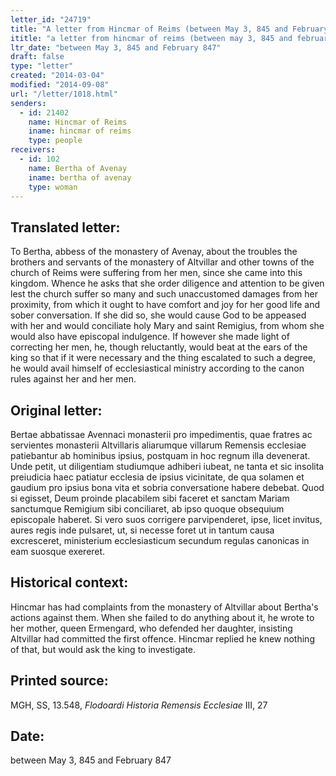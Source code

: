 ```yaml
---
letter_id: "24719"
title: "A letter from Hincmar of Reims (between May 3, 845 and February 847)"
ititle: "a letter from hincmar of reims (between may 3, 845 and february 847)"
ltr_date: "between May 3, 845 and February 847"
draft: false
type: "letter"
created: "2014-03-04"
modified: "2014-09-08"
url: "/letter/1018.html"
senders:
  - id: 21402
    name: Hincmar of Reims
    iname: hincmar of reims
    type: people
receivers:
  - id: 102
    name: Bertha of Avenay
    iname: bertha of avenay
    type: woman
---
```

<h2> Translated letter:</h2>To Bertha, abbess of the monastery of Avenay, about the troubles the brothers and servants of the monastery of Altvillar and other towns of the church of Reims were suffering from her men, since she came into this kingdom.  Whence he asks that she order diligence and attention to be given lest the church suffer so many and such unaccustomed damages from her proximity, from which it ought to have comfort and joy for her good life and sober conversation.  If she did so, she would cause God to be appeased with her and would conciliate holy Mary and saint Remigius, from whom she would also have episcopal indulgence.  If however she made light of correcting her men, he, though reluctantly, would beat at the ears of the king so that if it were necessary and the thing escalated to such a degree, he would avail himself of ecclesiastical ministry according to the canon rules against her and her men.
<h2 class="mt-4"> Original letter:</h2>Bertae abbatissae Avennaci monasterii pro impedimentis, quae fratres ac servientes monasterii Altvillaris aliarumque villarum Remensis ecclesiae patiebantur ab hominibus ipsius, postquam in hoc regnum illa devenerat.  Unde petit, ut diligentiam studiumque adhiberi iubeat, ne tanta et sic insolita preiudicia haec patiatur ecclesia de ipsius vicinitate, de qua solamen et gaudium pro ipsius bona vita et sobria conversatione habere debebat.  Quod si egisset, Deum proinde placabilem sibi faceret et sanctam Mariam sanctumque Remigium sibi conciliaret, ab ipso quoque obsequium episcopale haberet.  Si vero suos corrigere parvipenderet, ipse, licet invitus, aures regis inde pulsaret, ut, si necesse foret ut in tantum causa excresceret, ministerium ecclesiasticum secundum regulas canonicas in eam suosque exereret.
<h2 class="mt-4"> Historical context:</h2>Hincmar has had complaints from the monastery of Altvillar about Bertha's actions against them.  When she failed to do anything about it, he wrote to her mother, queen Ermengard, who defended her daughter, insisting Altvillar had committed the first offence.  Hincmar replied he knew nothing of that, but would ask the king to investigate.
<h2 class="mt-4"> Printed source:</h2><p>MGH, SS, 13.548, <em>Flodoardi Historia Remensis Ecclesiae</em> III, 27</p><h2 class="mt-4"> Date:</h2>between May 3, 845 and February 847